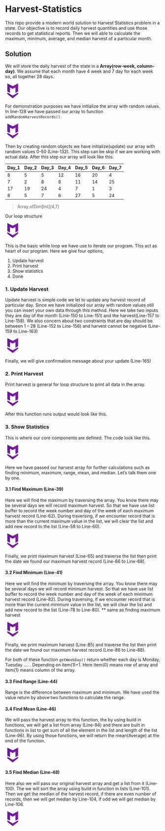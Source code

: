 # Harvest-Statistics
This repo provide a modern world solution to Harvest Statistics problem in a state.
Our objective is to record daily harvest quantities and use those records to get statistical reports.
Then we will able to calculate the maximum, minimum, average, and median harvest of a particular month.

## Solution
We will store the daily harvest of the state in a **Array(row-week, column-day)**.
We assume that each month have 4 week and 7 day for each week so, all together 28 days.

![alt text](https://github.com/adam-p/markdown-here/raw/master/src/common/images/icon48.png "Logo Title Text 1")

For demonstration purposes we have initialize the array with random values.
In line-128 we have passed our array to function `addRandomHarvestRecords()`.

![alt text](https://github.com/adam-p/markdown-here/raw/master/src/common/images/icon48.png "Logo Title Text 1")

Then by creating random objects we have initialize(update) our array with random values 0-50 (Line-132).
This step can be skip if we are working with actual data. After this step our array will look like this.

Day_1 | Day_2 | Day_3 | Day_4 | Day_5 | Day_6 | Day_7
--- | --- | --- | --- | --- | --- | ---
8	| 5	| 5	| 12	| 16	| 20 | 4
7	| 2	| 8	| 8	| 11 | 14 |	25
17 | 19 |	24 | 4 | 7 | 1 | 3
8	| 5	| 7	| 6	| 27 | 5 | 24
> Array.ofDim\[Int\]\(4,7\)

Our loop structure

![alt text](https://github.com/adam-p/markdown-here/raw/master/src/common/images/icon48.png "Logo Title Text 1")

This is the basic while loop we have use to iterate our program. This act as heart of our program. Here we give four options,
1.	Update harvest
2.	Print harvest
3.	Show statistics
4.	Done 

### 1. Update Harvest
Update harvest is simple code we let to update any harvest record of particular day.
Since we have initialized our array with random values still you can insert your own data through this method.
Here we take two inputs they are day of the month (Line-150 to Line-151) and the harvest(Line-157 to Line-158).
We also concern about two constraints that are day should be between 1 – 28 (Line-152 to Line-156) and harvest cannot be negative (Line-159 to Line-163)

![alt text](https://github.com/adam-p/markdown-here/raw/master/src/common/images/icon48.png "Logo Title Text 1")

Finally, we will give confirmation message about your update (Line-165)

### 2. Print Harvest
Print harvest is general for loop structure to print all data in the array.
 
![alt text](https://github.com/adam-p/markdown-here/raw/master/src/common/images/icon48.png "Logo Title Text 1")

After this function runs output would look like this.

 
### 3. Show Statistics
This is where our core components are defined. The code look like this.

![alt text](https://github.com/adam-p/markdown-here/raw/master/src/common/images/icon48.png "Logo Title Text 1") 

Here we have passed our harvest array for further calculations such as finding minimum, maximum, range, mean, and median. Let’s talk them one by one.


#### 3.1 Find Maximum (Line-39)
Here we will find the maximum by traversing the array. You know there may be several days we will record maximum harvest. 
So that we have use list buffer to record the week number and day of the week of each maximum harvest record (Line-62). 
During traversing, if we encounter record that is more than the current maximum value in the list, 
we will clear the list and add new record to the list (Line-58 to Line-60).

![alt text](https://github.com/adam-p/markdown-here/raw/master/src/common/images/icon48.png "Logo Title Text 1")

Finally, we print maximum harvest (Line-65) and traverse the list then print the date we found our maximum harvest record (Line-66 to Line-68).


#### 3.2 Find Minimum (Line-41)
Here we will find the minimum by traversing the array. You know there may be several days we will record minimum harvest. 
So that we have use list buffer to record the week number and day of the week of each minimum harvest record (Line-82). During traversing,
if we encounter record that is more than the current minimum value in the list, we will clear the list and add new record to the list (Line-78 to Line-80).
** same as finding maximum harvest

![alt text](https://github.com/adam-p/markdown-here/raw/master/src/common/images/icon48.png "Logo Title Text 1")

Finally, we print maximum harvest (Line-85) and traverse the list then print the date we found our maximum harvest record (Line-86 to Line-88).

For both of these function `getWeekDay()` return whether each day is Monday, Tuesday …. . Depending on item(1)+1. Here item(0) means row of array and item(1) means column of the array.


#### 3.3 Find Range (Line-44)
Range is the difference between maximum and minimum. We have used the value return by above two functions to calculate the range.


#### 3.4 Find Mean (Line-46)
We will pass the harvest array to this function, the by using build in functions, 
we will get a list from array (Line-94) and there are built in functions in list to get sum of all the element in the list and length of the list (Line-96).
By using those functions, we will return the mean(Average) at the end of the function.

![alt text](https://github.com/adam-p/markdown-here/raw/master/src/common/images/icon48.png "Logo Title Text 1")

#### 3.5 Find Median (Line-48)
Here also we will pass our original harvest array and get a list from it (Line-100). 
The we will sort the array using build in function in lists (Line-101). Then we get the median of the harvest record,
if there are even number of records, then we will get median by Line-104, if odd we will get median by Line-106.

![alt text](https://github.com/adam-p/markdown-here/raw/master/src/common/images/icon48.png "Logo Title Text 1")
